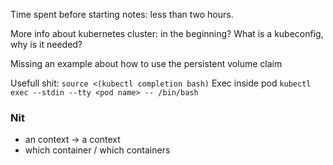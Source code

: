Time spent before starting notes: less than two hours.

More info about kubernetes cluster: in the beginning?
What is a kubeconfig, why is it needed?

Missing an example about how to use the persistent volume claim

Usefull shit: `source <(kubectl completion bash)`
Exec inside pod `kubectl exec --stdin --tty <pod name> -- /bin/bash`


### Nit
- an context -> a context
- which container / which containers